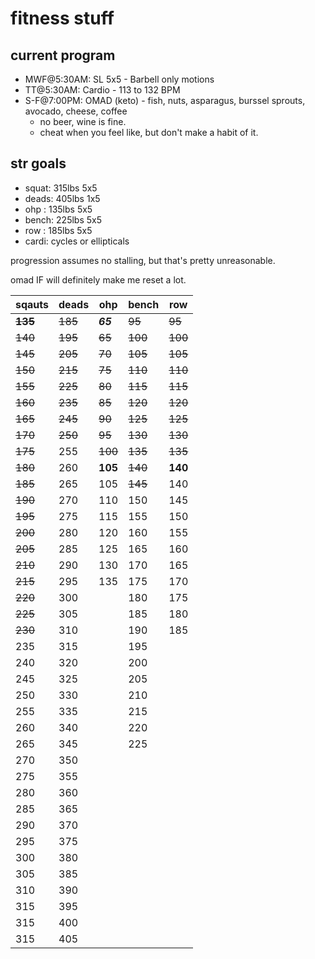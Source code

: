 # fitness stuff

## current program
* MWF@5:30AM: SL 5x5 - Barbell only motions
* TT@5:30AM: Cardio - 113 to 132 BPM
* S-F@7:00PM: OMAD (keto) - fish, nuts, asparagus, burssel sprouts, avocado, cheese, coffee  
  * no beer, wine is fine.
  * cheat when you feel like, but don't make a habit of it.

## str goals
* squat: 315lbs 5x5
* deads: 405lbs 1x5
* ohp  : 135lbs 5x5
* bench: 225lbs 5x5
* row  : 185lbs 5x5
* cardi: cycles or ellipticals 

progression assumes no stalling, but that's pretty unreasonable.  

omad IF will definitely make me reset a lot.  

sqauts | deads | ohp | bench | row
 --- | --- | --- | --- | --- 
__~~135~~__ | ~~185~~ | ___65___ | ~~95~~ | ~~95~~
~~140~~ | ~~195~~ | ~~65~~ | ~~100~~ | ~~100~~
~~145~~ | ~~205~~ | ~~70~~ | ~~105~~ | ~~105~~
~~150~~ | ~~215~~ | ~~75~~ | ~~110~~ | ~~110~~
~~155~~ | ~~225~~ | ~~80~~ | ~~115~~ | ~~115~~
~~160~~ | ~~235~~ | ~~85~~ | ~~120~~ | ~~120~~
~~165~~ | ~~245~~ | ~~90~~ | ~~125~~ | ~~125~~
~~170~~ | ~~250~~ | ~~95~~ | ~~130~~ | ~~130~~
~~175~~ | 255 | ~~100~~ | ~~135~~ | ~~135~~
~~180~~ | 260 | __105__ | ~~140~~ | __140__
~~185~~ | 265 | 105 | ~~145~~ | 140
~~190~~ | 270 | 110 | 150 | 145
~~195~~ | 275 | 115 | 155 | 150
~~200~~ | 280 | 120 | 160 | 155
~~205~~ | 285 | 125 | 165 | 160
~~210~~ | 290 | 130 | 170 | 165
~~215~~ | 295 | 135 | 175 | 170
~~220~~ | 300 |  | 180 | 175
~~225~~ | 305 |  | 185 | 180
~~230~~ | 310 |  | 190 | 185
235 | 315 |  | 195 | 
240 | 320 |  | 200 | 
245 | 325 |  | 205 | 
250 | 330 |  | 210 | 
255 | 335 |  | 215 | 
260 | 340 |  | 220 | 
265 | 345 |  | 225 | 
270 | 350 |  |  | 
275 | 355 |  |  | 
280 | 360 |  |  | 
285 | 365 |  |  | 
290 | 370 |  |  | 
295 | 375 |  |  | 
300 | 380 |  |  | 
305 | 385 |  |  | 
310 | 390 |  |  | 
315 | 395 |  |  | 
315 | 400 |  |  | 
315 | 405 |  |  | 
